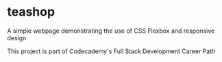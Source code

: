 # teashop

A simple webpage demonstrating the use of CSS Flexbox and responsive design

This project is part of Codecademy's Full Stack Development Career Path
